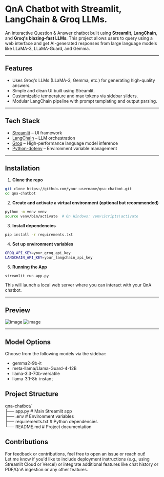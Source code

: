 # QnA Chatbot with Streamlit, LangChain & Groq LLMs.

An interactive Question & Answer chatbot built using **Streamlit**, **LangChain**, and **Groq's blazing-fast LLMs**. This project allows users to query using a web interface and get AI-generated responses from large language models like LLaMA-3, LLaMA-Guard, and Gemma.

---

## Features

- Uses Groq's LLMs (LLaMA-3, Gemma, etc.) for generating high-quality answers.
- Simple and clean UI built using Streamlit.
- Customizable temperature and max tokens via sidebar sliders.
- Modular LangChain pipeline with prompt templating and output parsing.

---

## Tech Stack

- [Streamlit](https://streamlit.io/) – UI framework
- [LangChain](https://www.langchain.com/) – LLM orchestration
- [Groq](https://groq.com/) – High-performance language model inference
- [Python-dotenv](https://pypi.org/project/python-dotenv/) – Environment variable management

---

## Installation

1. **Clone the repo**

```bash
git clone https://github.com/your-username/qna-chatbot.git
cd qna-chatbot
```

2. **Create and activate a virtual environment (optional but recommended)**

```bash
python -m venv venv
source venv/bin/activate  # On Windows: venv\Scripts\activate
```

3. **Install dependencies**

```bash
pip install -r requirements.txt
```

4. **Set up environment variables**

```bash
GROQ_API_KEY=your_groq_api_key
LANGCHAIN_API_KEY=your_langchain_api_key
```

5. **Running the App**

```bash
streamlit run app.py
```
This will launch a local web server where you can interact with your QnA chatbot.

---

## Preview

![image](https://github.com/user-attachments/assets/fcddb627-e273-4e0a-9cee-cffa1922a39f)
![image](https://github.com/user-attachments/assets/2f35e966-733e-48ff-b7a4-17096ee323c6)


---

## Model Options      

Choose from the following models via the sidebar:

- gemma2-9b-it
- meta-llama/Llama-Guard-4-12B
- llama-3.3-70b-versatile
- llama-3.1-8b-instant

## Project Structure

qna-chatbot/       
├── app.py               # Main Streamlit app      
├── .env                 # Environment variables      
├── requirements.txt     # Python dependencies      
└── README.md            # Project documentation      

## Contributions      

For feedback or contributions, feel free to open an issue or reach out!      
Let me know if you'd like to include deployment instructions (e.g., using Streamlit Cloud or Vercel) or integrate additional features like chat history or PDF/QnA ingestion or any other features.

